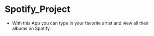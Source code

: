 # Spotify_Project

+ With this App you can type in your favorite artist and view all their albums on Spotify.
